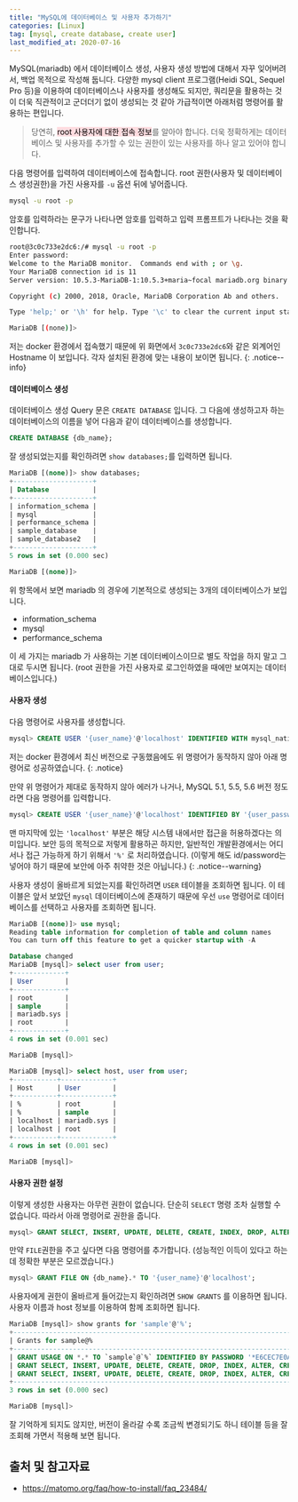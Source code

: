 ```yaml
---
title: "MySQL에 데이터베이스 및 사용자 추가하기"
categories: [Linux]
tag: [mysql, create database, create user]
last_modified_at: 2020-07-16
---
```

MySQL(mariadb) 에서 데이터베이스 생성, 사용자 생성 방법에 대해서 자꾸 잊어버려서, 백업 목적으로 작성해 둡니다. 다양한 mysql client 프로그램(Heidi SQL, Sequel Pro 등)을 이용하여 데이터베이스나 사용자를 생성해도 되지만, 쿼리문을 활용하는 것이 더욱 직관적이고 군더더기 없이 생성되는 것 같아 가급적이면 아래처럼 명령어를 활용하는 편입니다. 

> 당연히, <mark style='background-color: #ffdce0'>root 사용자에 대한 접속 정보</mark>를 알아야 합니다. 더욱 정확하게는 데이터베이스 및 사용자를 추가할 수 있는 권한이 있는 사용자를 하나 알고 있어야 합니다. 

다음 명령어를 입력하여 데이터베이스에 접속합니다. root 권한(사용자 및 데이터베이스 생성권한)을 가진 사용자를 `-u` 옵션 뒤에 넣어줍니다.

```bash
mysql -u root -p
```

암호를 입력하라는 문구가 나타나면 암호를 입력하고 입력 프롬프트가 나타나는 것을 확인합니다.

```sh
root@3c0c733e2dc6:/# mysql -u root -p
Enter password:
Welcome to the MariaDB monitor.  Commands end with ; or \g.
Your MariaDB connection id is 11
Server version: 10.5.3-MariaDB-1:10.5.3+maria~focal mariadb.org binary distribution

Copyright (c) 2000, 2018, Oracle, MariaDB Corporation Ab and others.

Type 'help;' or '\h' for help. Type '\c' to clear the current input statement.

MariaDB [(none)]>
```

저는 docker 환경에서 접속했기 때문에 위 화면에서 `3c0c733e2dc6`와 같은 외계어인 Hostname 이 보입니다. 각자 설치된 환경에 맞는 내용이 보이면 됩니다.
{: .notice--info}

#### 데이터베이스 생성

데이터베이스 생성 Query 문은 `CREATE DATABASE` 입니다. 그 다음에 생성하고자 하는 데이터베이스의 이름을 넣어 다음과 같이 데이터베이스를 생성합니다. 

```sql
CREATE DATABASE {db_name};
```

잘 생성되었는지를 확인하려면 `show databases;`를 입력하면 됩니다.

```sql
MariaDB [(none)]> show databases;
+--------------------+
| Database           |
+--------------------+
| information_schema |
| mysql              |
| performance_schema |
| sample_database    |
| sample_database2   |
+--------------------+
5 rows in set (0.000 sec)

MariaDB [(none)]>
```

위 항목에서 보면 mariadb 의 경우에 기본적으로 생성되는 3개의 데이터베이스가 보입니다. 
- information_schema
- mysql
- performance_schema

이 세 가지는 mariadb 가 사용하는 기본 데이터베이스이므로 별도 작업을 하지 말고 그대로 두시면 됩니다. (root 권한을 가진 사용자로 로그인하였을 때에만 보여지는 데이터베이스입니다.)

#### 사용자 생성

다음 명령어로 사용자를 생성합니다.

```sql
mysql> CREATE USER '{user_name}'@'localhost' IDENTIFIED WITH mysql_native_password BY '{user_password}';
```

저는 docker 환경에서 최신 버전으로 구동했음에도 위 명령어가 동작하지 않아 아래 명령어로 성공하였습니다. 
{: .notice}

만약 위 명령어가 제대로 동작하지 않아 에러가 나거나, MySQL 5.1, 5.5, 5.6 버전 정도라면 다음 명령어를 입력합니다. 

```sql
mysql> CREATE USER '{user_name}'@'localhost' IDENTIFIED BY '{user_password}';
```

맨 마지막에 있는 `'localhost'` 부분은 해당 시스템 내에서만 접근을 허용하겠다는 의미입니다. 보안 등의 목적으로 저렇게 활용하곤 하지만, 일반적인 개발환경에서는 어디서나 접근 가능하게 하기 위해서 `'%'` 로 처리하였습니다. (이렇게 해도 id/password는 넣어야 하기 때문에 보안에 아주 취약한 것은 아닙니다.)
{: .notice--warning}

사용자 생성이 올바르게 되었는지를 확인하려면 `USER` 테이블을 조회하면 됩니다. 이 테이블은 앞서 보았던 `mysql` 데이터베이스에 존재하기 때문에 우선 `use` 명령어로 데이터베이스를 선택하고 사용자를 조회하면 됩니다.

```sql
MariaDB [(none)]> use mysql;
Reading table information for completion of table and column names
You can turn off this feature to get a quicker startup with -A

Database changed
MariaDB [mysql]> select user from user;
+-------------+
| User        |
+-------------+
| root        |
| sample      |
| mariadb.sys |
| root        |
+-------------+
4 rows in set (0.001 sec)

MariaDB [mysql]>
```

```sql
MariaDB [mysql]> select host, user from user;
+-----------+-------------+
| Host      | User        |
+-----------+-------------+
| %         | root        |
| %         | sample      |
| localhost | mariadb.sys |
| localhost | root        |
+-----------+-------------+
4 rows in set (0.001 sec)

MariaDB [mysql]>
```

#### 사용자 권한 설정

이렇게 생성한 사용자는 아무런 권한이 없습니다. 단순히 `SELECT` 명령 조차 실행할 수 없습니다. 따라서 아래 명령어로 권한을 줍니다. 

```sql
mysql> GRANT SELECT, INSERT, UPDATE, DELETE, CREATE, INDEX, DROP, ALTER, CREATE TEMPORARY TABLES, LOCK TABLES ON {db_name}.* TO '{user_name}'@'localhost';
```

만약 `FILE`권한을 주고 싶다면 다음 명령어를 추가합니다. (성능적인 이득이 있다고 하는데 정확한 부분은 모르겠습니다.)

```sql
mysql> GRANT FILE ON {db_name}.* TO '{user_name}'@'localhost';
```

사용자에게 권한이 올바르게 들어갔는지 확인하려면 `SHOW GRANTS` 를 이용하면 됩니다. 사용자 이름과 host 정보를 이용하여 함께 조회하면 됩니다. 

```sql
MariaDB [mysql]> show grants for 'sample'@'%';
+------------------------------------------------------------------------------------------------------------------------------------------------+
| Grants for sample@%                                                                                                                            |
+------------------------------------------------------------------------------------------------------------------------------------------------+
| GRANT USAGE ON *.* TO `sample`@`%` IDENTIFIED BY PASSWORD '*E6CEC7E0A7E36A110423A463C6A13FAD97798442'                                          |
| GRANT SELECT, INSERT, UPDATE, DELETE, CREATE, DROP, INDEX, ALTER, CREATE TEMPORARY TABLES, LOCK TABLES ON `sample_database2`.* TO `sample`@`%` |
| GRANT SELECT, INSERT, UPDATE, DELETE, CREATE, DROP, INDEX, ALTER, CREATE TEMPORARY TABLES, LOCK TABLES ON `sample_database`.* TO `sample`@`%`  |
+------------------------------------------------------------------------------------------------------------------------------------------------+
3 rows in set (0.000 sec)

MariaDB [mysql]>
```

잘 기억하게 되지도 않지만, 버전이 올라갈 수록 조금씩 변경되기도 하니 테이블 등을 잘 조회해 가면서 적용해 보면 됩니다.

## 출처 및 참고자료

- <https://matomo.org/faq/how-to-install/faq_23484/>